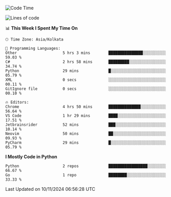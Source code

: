 <!--START_SECTION:waka-->
![Code Time](http://img.shields.io/badge/Code%20Time-382%20hrs%2021%20mins-blue)

![Lines of code](https://img.shields.io/badge/From%20Hello%20World%20I%27ve%20Written-387%20lines%20of%20code-blue)

📊 **This Week I Spent My Time On** 

```text
🕑︎ Time Zone: Asia/Kolkata

💬 Programming Languages: 
Other                    5 hrs 3 mins        ███████████████░░░░░░░░░░   59.03 % 
C#                       2 hrs 58 mins       █████████░░░░░░░░░░░░░░░░   34.74 % 
Python                   29 mins             █░░░░░░░░░░░░░░░░░░░░░░░░   05.79 % 
XML                      0 secs              ░░░░░░░░░░░░░░░░░░░░░░░░░   00.11 % 
GitIgnore file           0 secs              ░░░░░░░░░░░░░░░░░░░░░░░░░   00.10 % 

🔥 Editors: 
Chrome                   4 hrs 50 mins       ██████████████░░░░░░░░░░░   56.64 % 
VS Code                  1 hr 29 mins        ████░░░░░░░░░░░░░░░░░░░░░   17.51 % 
Jetbrainsrider           52 mins             ███░░░░░░░░░░░░░░░░░░░░░░   10.14 % 
Neovim                   50 mins             ██░░░░░░░░░░░░░░░░░░░░░░░   09.93 % 
PyCharm                  29 mins             █░░░░░░░░░░░░░░░░░░░░░░░░   05.79 % 
```

**I Mostly Code in Python** 

```text
Python                   2 repos             █████████████████░░░░░░░░   66.67 % 
Go                       1 repo              ████████░░░░░░░░░░░░░░░░░   33.33 % 
```




 Last Updated on 10/11/2024 06:56:28 UTC
<!--END_SECTION:waka-->
